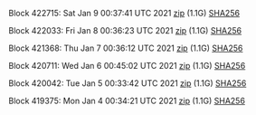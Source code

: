 Block 422715: Sat Jan  9 00:37:41 UTC 2021 [zip](https://dash-bootstrap.ams3.digitaloceanspaces.com/testnet/2021-01-09/bootstrap.dat.zip) (1.1G) [SHA256](https://dash-bootstrap.ams3.digitaloceanspaces.com/testnet/2021-01-09/sha256.txt)

Block 422033: Fri Jan  8 00:36:23 UTC 2021 [zip](https://dash-bootstrap.ams3.digitaloceanspaces.com/testnet/2021-01-08/bootstrap.dat.zip) (1.1G) [SHA256](https://dash-bootstrap.ams3.digitaloceanspaces.com/testnet/2021-01-08/sha256.txt)

Block 421368: Thu Jan  7 00:36:12 UTC 2021 [zip](https://dash-bootstrap.ams3.digitaloceanspaces.com/testnet/2021-01-07/bootstrap.dat.zip) (1.1G) [SHA256](https://dash-bootstrap.ams3.digitaloceanspaces.com/testnet/2021-01-07/sha256.txt)

Block 420711: Wed Jan  6 00:45:02 UTC 2021 [zip](https://dash-bootstrap.ams3.digitaloceanspaces.com/testnet/2021-01-06/bootstrap.dat.zip) (1.1G) [SHA256](https://dash-bootstrap.ams3.digitaloceanspaces.com/testnet/2021-01-06/sha256.txt)

Block 420042: Tue Jan  5 00:33:42 UTC 2021 [zip](https://dash-bootstrap.ams3.digitaloceanspaces.com/testnet/2021-01-05/bootstrap.dat.zip) (1.1G) [SHA256](https://dash-bootstrap.ams3.digitaloceanspaces.com/testnet/2021-01-05/sha256.txt)

Block 419375: Mon Jan  4 00:34:21 UTC 2021 [zip](https://dash-bootstrap.ams3.digitaloceanspaces.com/testnet/2021-01-04/bootstrap.dat.zip) (1.1G) [SHA256](https://dash-bootstrap.ams3.digitaloceanspaces.com/testnet/2021-01-04/sha256.txt)
